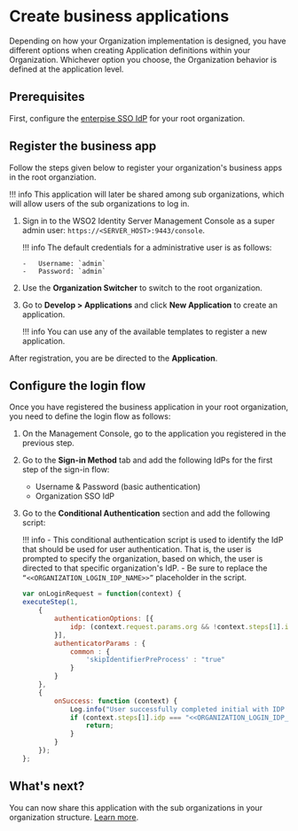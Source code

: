 # Create business applications

Depending on how your Organization implementation is designed, you have different options when creating Application definitions within your Organization. Whichever option you choose, the Organization behavior is defined at the application level.

## Prerequisites

First, configure the [enterpise SSO IdP]() for your root organization.

## Register the business app

Follow the steps given below to register your organization's business apps in the root organziation.

!!! info
    This application will later be shared among sub organizations, which will allow users of the sub organizations to log in.

1.  Sign in to the WSO2 Identity Server Management Console as a super admin user: `https://<SERVER_HOST>:9443/console`.

    !!! info
        The default credentials for a administrative user is as follows:

        -   Username: `admin`
        -   Password: `admin`

2.  Use the **Organization Switcher** to switch to the root organization.

3.  Go to **Develop > Applications** and click **New Application** to create an application.

    !!! info
        You can use any of the available templates to register a new application.

After registration, you are be directed to the **Application**.

## Configure the login flow

Once you have registered the business application in your root organization, you need to define the login flow as follows:

1.  On the Management Console, go to the application you registered in the previous step.
2.  Go to the **Sign-in Method** tab and add the following IdPs for the first step of the sign-in flow:
    
    - Username & Password (basic authentication)
    - Organization SSO IdP
    
3.  Go to the **Conditional Authentication** section and add the following script:

    !!! info
        -   This conditional authentication script is used to identify the IdP that should be used for user authentication. That is, the user is prompted to specify the organization, based on which, the user is directed to that specific organization's IdP.
        -   Be sure to replace the `“<<ORGANIZATION_LOGIN_IDP_NAME>>”` placeholder in the script.

    ``` js
    var onLoginRequest = function(context) {
    executeStep(1,
        {
            authenticationOptions: [{
                idp: (context.request.params.org && !context.steps[1].idp) ? "<<ORGANIZATION_LOGIN_IDP_NAME>>" : context.steps[1].idp
            }],
            authenticatorParams : {
                common : {
                    'skipIdentifierPreProcess' : "true"
                }
            }
        },
        {
            onSuccess: function (context) {
                Log.info("User successfully completed initial with IDP : " + context.steps[1].idp);
                if (context.steps[1].idp === "<<ORGANIZATION_LOGIN_IDP_NAME>>") {
                    return;
                }
            }
        });
    };
    ```

## What's next?

You can now share this application with the sub organizations in your organization structure. [Learn more]().

